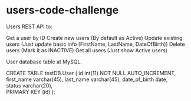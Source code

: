 # users-code-challenge

Users REST API to:

Get a user by ID
Create new users (By default as Active)
Update existing users (Just update basic info (FirstName, LastName, DateOfBirth))
Delete users (Mark it as INACTIVE)
Get all users (Just show Active users)
 
 
User database table at MySQL.

CREATE TABLE testDB.User ( 
  id int(11) NOT NULL AUTO_INCREMENT, 
  first_name varchar(45), 
  last_name varchar(45), 
  date_of_birth date,  
  status varchar(20),  
  PRIMARY KEY (id) );

 

